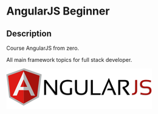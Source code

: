 # AngularJS Beginner

## Description
Course AngularJS from zero.

All main framework topics for full stack developer.

![alt text](https://github.com/tapin13/angularjs-beginner/blob/master/angularJS.png)